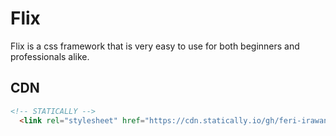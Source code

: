 # Flix
Flix is ​​a css framework that is very easy to use for both beginners and professionals alike.

## CDN
```html
<!-- STATICALLY -->
  <link rel="stylesheet" href="https://cdn.statically.io/gh/feri-irawan/Flix/main/dist/flix.css" type="text/css" />
```

